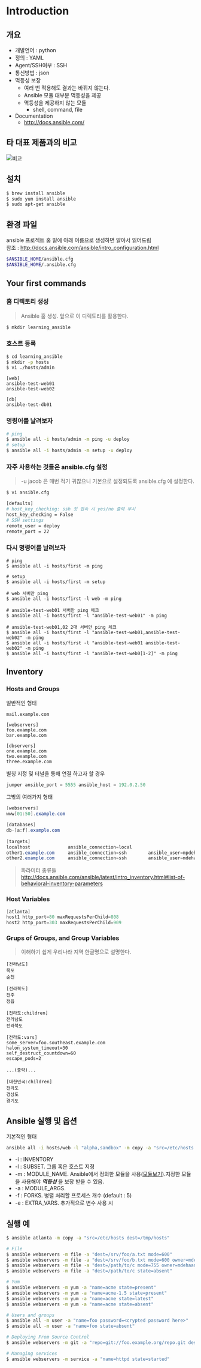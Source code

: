 # Introduction

## 개요

- 개발언어 : python
- 정의  : YAML
- Agent/SSH여부 : SSH
- 통신방법 : json
- 멱등성 보장
  - 여러 번 적용해도 결과는 바뀌지 않는다.
  - Ansible 모듈 대부분 멱등성을 제공
  - 멱등성을 제공하지 않는 모듈
    - shell, command, file
- Documentation
  - http://docs.ansible.com/



## 타 대표 제품과의 비교

![비교](http://networknuts-web.biz/wp-content/uploads/2015/11/ansible-chef-puppet.png)

## 설치

```sh
$ brew install ansible
$ sudo yum install ansible
$ sudo apt-get ansible
```



## 환경 파일

ansible 프로젝트 홈 밑에 아래 이름으로 생성하면 알아서 읽어드림  
참조 : http://docs.ansible.com/ansible/intro_configuration.html

```sh
$ANSIBLE_HOME/ansible.cfg
$ANSIBLE_HOME/.ansible.cfg
```





## Your first commands

### 홈 디렉토리 생성

> Ansible 홈 생성. 앞으로 이 디렉토리를 활용한다.

```Bash
$ mkdir learning_ansible
```

### 호스트 등록

```Bash
$ cd learning_ansible
$ mkdir -p hosts
$ vi ./hosts/admin
```

```
[web]
ansible-test-web01
ansible-test-web02

[db]
ansible-test-db01
```

### 명령어를 날려보자

```bash
# ping
$ ansible all -i hosts/admin -m ping -u deploy
# setup
$ ansible all -i hosts/admin -m setup -u deploy
```

### 자주 사용하는 것들은 ansible.cfg 설정

> -u jacob 은 매번 적기 귀찮으니 기본으로 설정되도록 ansible.cfg 에 설정한다.

```bash
$ vi ansible.cfg
```

```Bash
[defaults]
# host_key_checking: ssh 첫 접속 시 yes/no 출력 무시
host_key_checking = False
# SSH settings
remote_user = deploy
remote_port = 22
```

### 다시 명령어를 날려보자

```Sh
# ping
$ ansible all -i hosts/first -m ping

# setup
$ ansible all -i hosts/first -m setup

# web 서버만 ping
$ ansible all -i hosts/first -l web -m ping

# ansible-test-web01 서버만 ping 체크
$ ansible all -i hosts/first -l "ansible-test-web01" -m ping

# ansible-test-web01,02 2대 서버만 ping 체크
$ ansible all -i hosts/first -l "ansible-test-web01,ansible-test-web02" -m ping
$ ansible all -i hosts/first -l "ansible-test-web01 ansible-test-web02" -m ping
$ ansible all -i hosts/first -l "ansible-test-web0[1-2]" -m ping
```





## Inventory

### Hosts and Groups

일반적인 형태

```
mail.example.com

[webservers]
foo.example.com
bar.example.com

[dbservers]
one.example.com
two.example.com
three.example.com
```

별칭 지정 및 터널을 통해 연결 하고자 할 경우

```javascript
jumper ansible_port = 5555 ansible_host = 192.0.2.50
```

그밖의 여러가지 형태

```java
[webservers]
www[01:50].example.com

[databases]
db-[a:f].example.com
  
[targets]
localhost              ansible_connection=local
other1.example.com     ansible_connection=ssh        ansible_user=mpdehaan
other2.example.com     ansible_connection=ssh        ansible_user=mdehaan
```

> 파라미터 종류들
> http://docs.ansible.com/ansible/latest/intro_inventory.html#list-of-behavioral-inventory-parameters

### Host Variables

```java
[atlanta]
host1 http_port=80 maxRequestsPerChild=808
host2 http_port=303 maxRequestsPerChild=909
```

### Grups of Groups, and Group Variables

> 이해하기 쉽게 우리나라 지역 한글명으로 설명한다.

```
[전라남도]
목포
순천

[전라북도]
전주
정읍

[전라도:children]
전라남도
전라북도

[전라도:vars]
some_server=foo.southeast.example.com
halon_system_timeout=30
self_destruct_countdown=60
escape_pods=2

...(중략)...

[대한민국:children]
전라도
경상도
경기도
```





## Ansible 실행 및 옵션

기본적인 형태

```sh
ansible all -i hosts/web -l "alpha,sandbox" -m copy -a "src=/etc/hosts dest=/tmp/hosts" -f 10
```

- -i : INVENTORY
- -l : SUBSET. 그룹 혹은 호스트 지정
- -m : MODULE_NAME. Ansible에서 정의한 모듈을 사용([모듈보기](http://docs.ansible.com/ansible/modules_by_category.html)).지정한 모듈을 사용해야  ***멱등성*** 을 보장 받을 수 있음.
- -a : MODULE_ARGS. 
- -f : FORKS. 병렬 처리할 프로세스 개수 (default : 5)
- -e : EXTRA_VARS. 추가적으로 변수 사용 시





## 실행 예

```Bash
$ ansible atlanta -m copy -a "src=/etc/hosts dest=/tmp/hosts"

# File
$ ansible webservers -m file -a "dest=/srv/foo/a.txt mode=600"
$ ansible webservers -m file -a "dest=/srv/foo/b.txt mode=600 owner=mdehaan group=mdehaan"
$ ansible webservers -m file -a "dest=/path/to/c mode=755 owner=mdehaan group=mdehaan state=directory"
$ ansible webservers -m file -a "dest=/path/to/c state=absent"

# Yum
$ ansible webservers -m yum -a "name=acme state=present"
$ ansible webservers -m yum -a "name=acme-1.5 state=present"
$ ansible webservers -m yum -a "name=acme state=latest"
$ ansible webservers -m yum -a "name=acme state=absent"

# Users and groups
$ ansible all -m user -a "name=foo password=<crypted password here>"
$ ansible all -m user -a "name=foo state=absent"

# Deploying From Source Control
$ ansible webservers -m git -a "repo=git://foo.example.org/repo.git dest=/srv/myapp version=HEAD"

# Managing services
$ ansible webservers -m service -a "name=httpd state=started"
```

